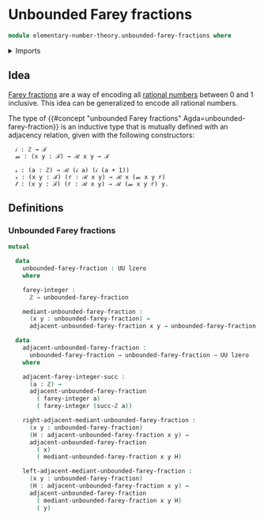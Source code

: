 # Unbounded Farey fractions

```agda
module elementary-number-theory.unbounded-farey-fractions where
```

<details><summary>Imports</summary>

```agda
open import elementary-number-theory.integers

open import foundation.universe-levels
```

</details>

## Idea

[Farey fractions](elementary-number-theory.farey-fractions.md) are a way of
encoding all [rational numbers](elementary-number-theory.rational-numbers.md)
between $0$ and $1$ inclusive. This idea can be generalized to encode all
rational numbers.

The type of
{{#concept "unbounded Farey fractions" Agda=unbounded-farey-fraction}} is an
inductive type that is mutually defined with an adjacency relation, given with
the following constructors:

```text
  𝒾 : ℤ → ℱ
  𝓂 : (x y : ℱ) → ℛ x y → ℱ

  𝓈 : (a : ℤ) → ℛ (𝒾 a) (𝒾 (a + 1))
  𝓇 : (x y : ℱ) (r : ℛ x y) → ℛ x (𝓂 x y r)
  𝓁 : (x y : ℱ) (r : ℛ x y) → ℛ (𝓂 x y r) y.
```

## Definitions

### Unbounded Farey fractions

```agda
mutual

  data
    unbounded-farey-fraction : UU lzero
    where

    farey-integer :
      ℤ → unbounded-farey-fraction

    mediant-unbounded-farey-fraction :
      (x y : unbounded-farey-fraction) →
      adjacent-unbounded-farey-fraction x y → unbounded-farey-fraction

  data
    adjacent-unbounded-farey-fraction :
      unbounded-farey-fraction → unbounded-farey-fraction → UU lzero
    where

    adjacent-farey-integer-succ :
      (a : ℤ) →
      adjacent-unbounded-farey-fraction
        ( farey-integer a)
        ( farey-integer (succ-ℤ a))

    right-adjacent-mediant-unbounded-farey-fraction :
      (x y : unbounded-farey-fraction)
      (H : adjacent-unbounded-farey-fraction x y) →
      adjacent-unbounded-farey-fraction
        ( x)
        ( mediant-unbounded-farey-fraction x y H)

    left-adjacent-mediant-unbounded-farey-fraction :
      (x y : unbounded-farey-fraction)
      (H : adjacent-unbounded-farey-fraction x y) →
      adjacent-unbounded-farey-fraction
        ( mediant-unbounded-farey-fraction x y H)
        ( y)
```

